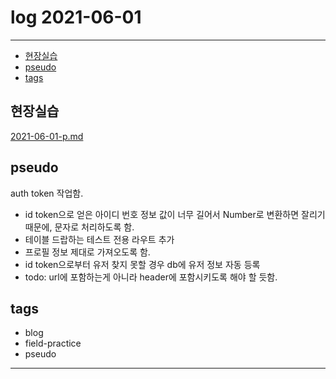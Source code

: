 # log 2021-06-01

--------------------------

- [현장실습](#현장실습)
- [pseudo](#pseudo)
- [tags](#tags)


## 현장실습

[2021-06-01-p.md](./2021-06-01-p.md)

## pseudo

auth token 작업함.
- id token으로 얻은 아이디 번호 정보 값이 너무 길어서 Number로 변환하면 잘리기 때문에, 문자로 처리하도록 함.
- 테이블 드랍하는 테스트 전용 라우트 추가
- 프로필 정보 제대로 가져오도록 함.
- id token으로부터 유저 찾지 못할 경우 db에 유저 정보 자동 등록
- todo: url에 포함하는게 아니라 header에 포함시키도록 해야 할 듯함.

## tags
- blog
- field-practice
- pseudo

--------------------------

